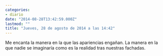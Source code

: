 ```yaml
---
categories:
- diario
date: "2014-08-28T13:42:59.000Z"
lastmod: ""
title: "Jueves, 28 de agosto de 2014 a las 14:42"
---
```


Me encanta la manera en la que las apariencias engañan. La manera en la que nadie se imaginaría como es la realidad tras nuestras fachadas.